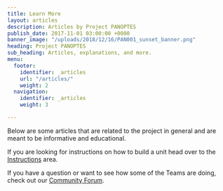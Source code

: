 ```yaml
---
title: Learn More
layout: articles
description: Articles by Project PANOPTES
publish_date: 2017-11-01 03:00:00 +0000
banner_image: "/uploads/2018/12/16/PAN001_sunset_banner.png"
heading: Project PANOPTES
sub_heading: Articles, explanations, and more.
menu:
  footer:
    identifier: _articles
    url: "/articles/"
    weight: 2
  navigation:
    identifier: _articles
    weight: 3

---
```

Below are some articles that are related to the project in general and are meant to be informative and educational.

If you are looking for instructions on how to build a unit head over to the [Instructions](/instructions) area.

If you have a question or want to see how some of the Teams are doing, check out our [Community Forum](https://forum.projectpanoptes.org).

